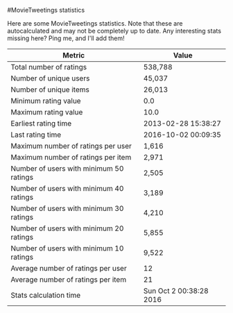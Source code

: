 #MovieTweetings statistics

Here are some MovieTweetings statistics. Note that these are autocalculated and may not be completely up to date. Any interesting stats missing here? Ping me, and I'll add them!

Metric | Value
--- | ---
Total number of ratings                 | 538,788
Number of unique users                  | 45,037
Number of unique items                  | 26,013
Minimum rating value                    | 0.0
Maximum rating value                    | 10.0
Earliest rating time                    | 2013-02-28 15:38:27
Last rating time                        | 2016-10-02 00:09:35
Maximum number of ratings per user      | 1,616
Maximum number of ratings per item      | 2,971
Number of users with minimum 50 ratings | 2,505
Number of users with minimum 40 ratings | 3,189
Number of users with minimum 30 ratings | 4,210
Number of users with minimum 20 ratings | 5,855
Number of users with minimum 10 ratings | 9,522
Average number of ratings per user      | 12
Average number of ratings per item      | 21
Stats calculation time                  | Sun Oct  2 00:38:28 2016

